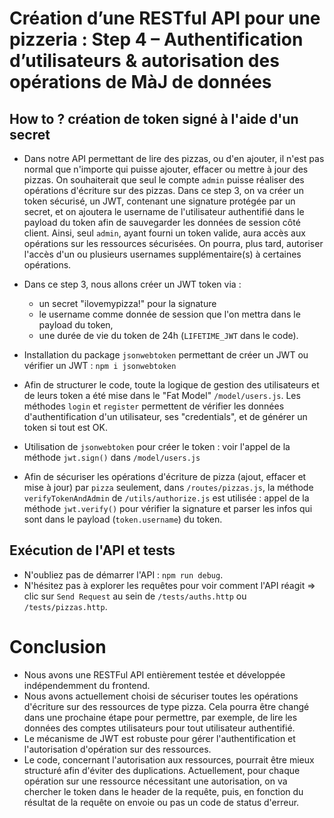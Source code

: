 # Création d’une RESTful API pour une pizzeria : Step 4 – Authentification d’utilisateurs & autorisation des opérations de MàJ de données
## How to ? création de token signé à l'aide d'un secret
- Dans notre API permettant de lire des pizzas, ou d'en ajouter, il n'est pas normal que n'importe qui puisse ajouter, effacer ou mettre à jour des pizzas. On souhaiterait que seul le compte `admin` puisse réaliser des opérations d'écriture sur des pizzas. Dans ce step 3, on va créer un token sécurisé, un JWT, contenant une signature protégée par un secret, et on ajoutera le username de l'utilisateur authentifié dans le payload du token afin de sauvegarder les données de session côté client. Ainsi, seul `admin`, ayant fourni un token valide, aura accès aux opérations sur les ressources sécurisées.
On pourra, plus tard, autoriser l'accès d'un ou plusieurs usernames supplémentaire(s) à certaines opérations.
- Dans ce step 3, nous allons créer un JWT token via : 
    - un secret "ilovemypizza!" pour la signature
    - le username comme donnée de session que l'on mettra dans le payload du token,
    - une durée de vie du token de 24h (`LIFETIME_JWT` dans le code).
- Installation du package `jsonwebtoken` permettant de créer un JWT ou vérifier un JWT : `npm i jsonwebtoken`
- Afin de structurer le code, toute la logique de gestion des utilisateurs et de leurs token a été mise dans le "Fat Model" `/model/users.js`. Les méthodes `login` et `register` permettent de vérifier les données d'authentification d'un utilisateur, ses "credentials", et de générer un token si tout est OK. 
- Utilisation de `jsonwebtoken` pour créer le token : voir l'appel de la méthode `jwt.sign()` dans `/model/users.js` 

- Afin de sécuriser les opérations d'écriture de pizza (ajout, effacer et mise à jour) par `pizza` seulement, dans `/routes/pizzas.js`, la méthode `verifyTokenAndAdmin` de `/utils/authorize.js` est utilisée : appel de la méthode `jwt.verify()` pour vérifier la signature et parser les infos qui sont dans le payload (`token.username`) du token.

## Exécution de l'API et tests
- N'oubliez pas de démarrer l'API : `npm run debug`.
- N'hésitez pas à explorer les requêtes pour voir comment l'API réagit => clic sur `Send Request` au sein de `/tests/auths.http` ou `/tests/pizzas.http`.
# Conclusion
- Nous avons une RESTFul API entièrement testée et développée indépendemment du frontend.
- Nous avons actuellement choisi de sécuriser toutes les opérations d'écriture sur des ressources de type pizza. Cela pourra être changé dans une prochaine étape pour permettre, par exemple, de lire les données des comptes utilisateurs pour tout utilisateur authentifié.
- Le mécanisme de JWT est robuste pour gérer l'authentification et l'autorisation d'opération sur des ressources.
- Le code, concernant l'autorisation aux ressources, pourrait être mieux structuré afin d'éviter des duplications. Actuellement, pour chaque opération sur une ressource nécessitant une autorisation, on va chercher le token dans le header de la requête, puis, en fonction du résultat de la requête on envoie ou pas un code de status d'erreur.